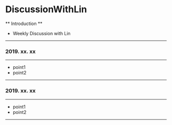 # DiscussionWithLin

** Introduction **

- Weekly Discussion with Lin
------------------------------

### 2019. xx. xx
------------------------------


- point1
- point2


------------------------------

### 2019. xx. xx
------------------------------


- point1
- point2


------------------------------